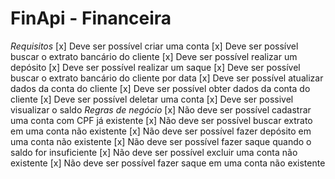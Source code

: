 # FinApi - Financeira

*Requisitos*
  [x] Deve ser possível criar uma conta
  [x] Deve ser possível buscar o extrato bancário do cliente
  [x] Deve ser possível realizar um depósito
  [x] Deve ser possível realizar um saque
  [x] Deve ser possível buscar o extrato bancário do cliente por data
  [x] Deve ser possível atualizar dados da conta do cliente
  [x] Deve ser possível obter dados da conta do cliente
  [x] Deve ser possível deletar uma conta
  [x] Deve ser possivel visualizar o saldo
*Regras de negócio*
  [x] Não deve ser possível cadastrar uma conta com CPF já existente
  [x] Não deve ser possível buscar extrato em uma conta não existente
  [x] Não deve ser possível fazer depósito em uma conta não existente
  [x] Não deve ser possível fazer saque quando o saldo for insuficiente
  [x] Não deve ser possível excluir uma conta não existente
  [x] Não deve ser possível fazer saque em uma conta não existente